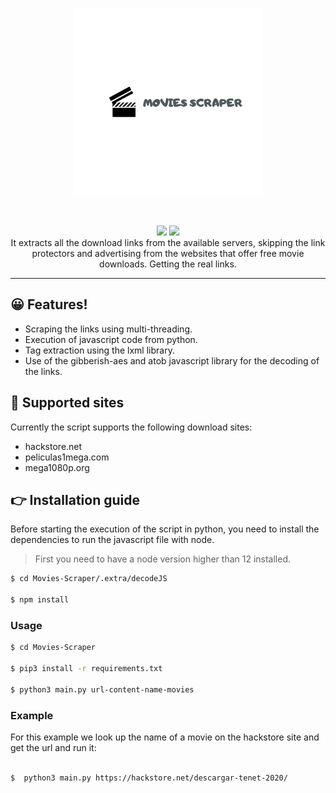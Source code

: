 <p align="center">
    <img src="https://raw.githubusercontent.com/veraivan/Movies-Scraper/main/.extra/logo.png" width="300" height="300">
</p>
<br>
<p align="center">
    <img src="https://img.shields.io/badge/Version-1.0-green">
    <img src="https://img.shields.io/badge/License-MIT-green"> 
    <br>
    It extracts all the download links from the available servers, skipping the link protectors and advertising from the websites that offer free movie downloads. Getting the real links.
</p>
<hr>

## :grinning: Features!

- Scraping the links using multi-threading.
- Execution of javascript code from python.
- Tag extraction using the lxml library.
- Use of the gibberish-aes and atob javascript library for the decoding of the links.

## :pushpin: Supported sites 

Currently the script supports the following download sites: 

- hackstore.net
- peliculas1mega.com
- mega1080p.org

## :point_right: Installation guide 

Before starting the execution of the script in python, you need to install the dependencies to run the javascript file with node. 
> First you need to have a node version higher than 12 installed. 

```sh
$ cd Movies-Scraper/.extra/decodeJS

$ npm install
```

### Usage

```sh
$ cd Movies-Scraper

$ pip3 install -r requirements.txt

$ python3 main.py url-content-name-movies 
```
### Example  

For this example we look up the name of a movie on the hackstore site and get the url and run it: 

```sh

$  python3 main.py https://hackstore.net/descargar-tenet-2020/
```
